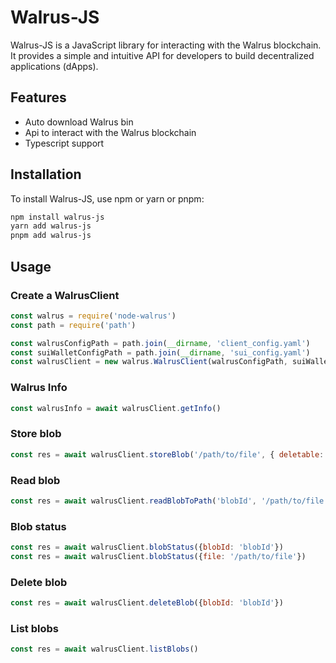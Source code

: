 # Walrus-JS

Walrus-JS is a JavaScript library for interacting with the Walrus blockchain. It provides a simple and intuitive API for developers to build decentralized applications (dApps).

## Features

- Auto download Walrus bin
- Api to interact with the Walrus blockchain
- Typescript support

## Installation

To install Walrus-JS, use npm or yarn or pnpm:

```bash
npm install walrus-js
yarn add walrus-js
pnpm add walrus-js
```

## Usage

### Create a WalrusClient

```javascript
const walrus = require('node-walrus')
const path = require('path')

const walrusConfigPath = path.join(__dirname, 'client_config.yaml')
const suiWalletConfigPath = path.join(__dirname, 'sui_config.yaml')
const walrusClient = new walrus.WalrusClient(walrusConfigPath, suiWalletConfigPath)
```

### Walrus Info

```javascript
const walrusInfo = await walrusClient.getInfo()
```

### Store blob

```javascript
const res = await walrusClient.storeBlob('/path/to/file', { deletable: false })
```

### Read blob

```javascript
const res = await walrusClient.readBlobToPath('blobId', '/path/to/file')
```

### Blob status

```javascript
const res = await walrusClient.blobStatus({blobId: 'blobId'})
const res = await walrusClient.blobStatus({file: '/path/to/file'})
```

### Delete blob

```javascript
const res = await walrusClient.deleteBlob({blobId: 'blobId'})
```

### List blobs

```javascript
const res = await walrusClient.listBlobs()
```
